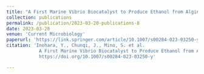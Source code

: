 ```yaml
---
title: "A First Marine Vibrio Biocatalyst to Produce Ethanol from Alginate, which is a Rich Polysaccharide in Brown Macroalgal Biomass"
collection: publications
permalink: /publication/2023-03-20-publications-8
date: 2023-03-20
venue: 'Current Microbiology'
paperurl: 'https://link.springer.com/article/10.1007/s00284-023-03250-y'
citation: 'Inohara, Y., Chunqi, J., Mino, S. et al. 
            A First Marine Vibrio Biocatalyst to Produce Ethanol from Alginate, which is a Rich Polysaccharide in Brown Macroalgal Biomass. Curr Microbiol 80, 143 (2023).
            https://doi.org/10.1007/s00284-023-03250-y'

---
```

